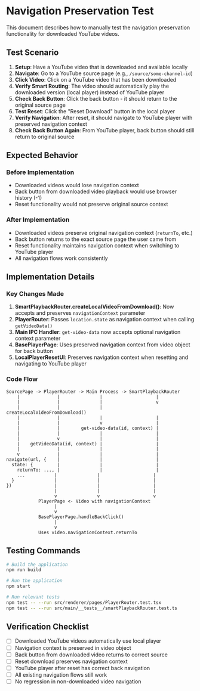 # Navigation Preservation Test

This document describes how to manually test the navigation preservation functionality for downloaded YouTube videos.

## Test Scenario

1. **Setup**: Have a YouTube video that is downloaded and available locally
2. **Navigate**: Go to a YouTube source page (e.g., `/source/some-channel-id`)
3. **Click Video**: Click on a YouTube video that has been downloaded
4. **Verify Smart Routing**: The video should automatically play the downloaded version (local player) instead of YouTube player
5. **Check Back Button**: Click the back button - it should return to the original source page
6. **Test Reset**: Click the "Reset Download" button in the local player
7. **Verify Navigation**: After reset, it should navigate to YouTube player with preserved navigation context
8. **Check Back Button Again**: From YouTube player, back button should still return to original source

## Expected Behavior

### Before Implementation
- Downloaded videos would lose navigation context
- Back button from downloaded video playback would use browser history (-1)
- Reset functionality would not preserve original source context

### After Implementation
- Downloaded videos preserve original navigation context (`returnTo`, etc.)
- Back button returns to the exact source page the user came from
- Reset functionality maintains navigation context when switching to YouTube player
- All navigation flows work consistently

## Implementation Details

### Key Changes Made

1. **SmartPlaybackRouter.createLocalVideoFromDownload()**: Now accepts and preserves `navigationContext` parameter
2. **PlayerRouter**: Passes `location.state` as navigation context when calling `getVideoData()`
3. **Main IPC Handler**: `get-video-data` now accepts optional navigation context parameter
4. **BasePlayerPage**: Uses preserved navigation context from video object for back button
5. **LocalPlayerResetUI**: Preserves navigation context when resetting and navigating to YouTube player

### Code Flow

```
SourcePage -> PlayerRouter -> Main Process -> SmartPlaybackRouter
    |              |               |                    |
    |              |               |                    v
    |              |               |         createLocalVideoFromDownload()
    |              |               |                    |
    |              |               v                    |
    |              |        get-video-data(id, context) |
    |              |               |                    |
    |              v               |                    |
    |    getVideoData(id, context) |                    |
    |              |               |                    |
    v              |               |                    |
navigate(url, {    |               |                    |
  state: {         |               |                    |
    returnTo: ..., |               |                    |
    ...           |               |                    |
  }               |               |                    |
})                |               |                    |
                  |               |                    |
                  v               v                    v
            PlayerPage <- Video with navigationContext
                  |
                  v
            BasePlayerPage.handleBackClick()
                  |
                  v
            Uses video.navigationContext.returnTo
```

## Testing Commands

```bash
# Build the application
npm run build

# Run the application
npm start

# Run relevant tests
npm test -- --run src/renderer/pages/PlayerRouter.test.tsx
npm test -- --run src/main/__tests__/smartPlaybackRouter.test.ts
```

## Verification Checklist

- [ ] Downloaded YouTube videos automatically use local player
- [ ] Navigation context is preserved in video object
- [ ] Back button from downloaded video returns to correct source
- [ ] Reset download preserves navigation context
- [ ] YouTube player after reset has correct back navigation
- [ ] All existing navigation flows still work
- [ ] No regression in non-downloaded video navigation